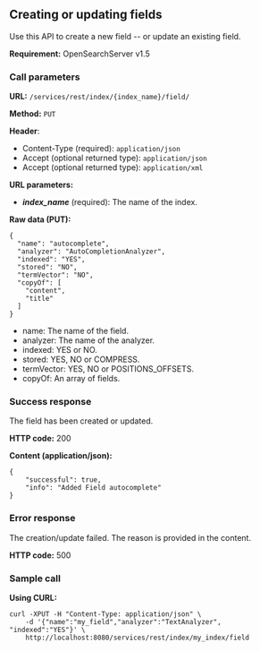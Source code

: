 ## Creating or updating fields

Use this API to create a new field -- or update an existing field.

**Requirement:** OpenSearchServer v1.5

### Call parameters

**URL:** ```/services/rest/index/{index_name}/field/```

**Method:** ```PUT```

**Header**:
- Content-Type (required): ```application/json```
- Accept (optional returned type): ```application/json```
- Accept (optional returned type): ```application/xml```

**URL parameters:**
- _**index_name**_ (required): The name of the index.

**Raw data (PUT):**

    {
      "name": "autocomplete",
      "analyzer": "AutoCompletionAnalyzer",
      "indexed": "YES",
      "stored": "NO",
      "termVector": "NO",
      "copyOf": [
        "content",
        "title"
      ]
    }

- name: The name of the field.
- analyzer: The name of the analyzer.
- indexed: YES or NO.
- stored: YES, NO or COMPRESS.
- termVector: YES, NO or POSITIONS_OFFSETS.
- copyOf: An array of fields.

### Success response
The field has been created or updated.

**HTTP code:**
200

**Content (application/json):**
    
    {
        "successful": true,
        "info": "Added Field autocomplete"
    }


### Error response

The creation/update failed. The reason is provided in the content.

**HTTP code:**
500

### Sample call

**Using CURL:**

    curl -XPUT -H "Content-Type: application/json" \
        -d '{"name":"my_field","analyzer":"TextAnalyzer", "indexed":"YES"}' \
        http://localhost:8080/services/rest/index/my_index/field
